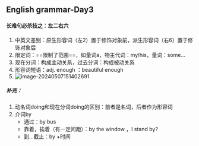 ## English grammar-Day3

#### 长难句必杀技之：左二右六

1. 中英文差别：原生形容词（左2）置于修饰对象前，派生形容词（右6）置于修饰对象后
2. 限定词：==限制了范围==，如量词a，物主代词：my/his，量词：some...
3. 现在分词：构成主动关系，过去分词：构成被动关系
4. 形容词短语：adj. enough ：beautiful enough
5. ![image-20240507151402691](C:/Users/86198/AppData/Roaming/Typora/typora-user-images/image-20240507151402691.png)

##### 补充：

1. 动名词doing和现在分词doing的区别：前者是名词，后者作为形容词
2. 介词by
   - 通过：by bus
   - 靠着，挨着（有一定间距）：by the window ，I stand by?
   - 到...截止：by +时间

